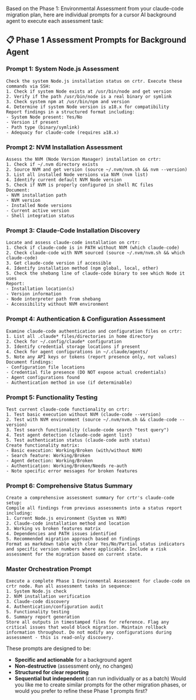 Based on the Phase 1: Environmental Assessment from your claude-code migration plan, here are individual prompts for a cursor AI background agent to execute each assessment task:

## 📋 Phase 1 Assessment Prompts for Background Agent

### **Prompt 1: System Node.js Assessment**

```
Check the system Node.js installation status on crtr. Execute these commands via SSH:
1. Check if system Node exists at /usr/bin/node and get version
2. Verify if the path /usr/bin/node is a real binary or symlink
3. Check system npm at /usr/bin/npm and version
4. Determine if system Node version is ≥18.x for compatibility
Report findings in a structured format including:
- System Node present: Yes/No
- Version if present
- Path type (binary/symlink)
- Adequacy for claude-code (requires ≥18.x)
```

### **Prompt 2: NVM Installation Assessment**

```
Assess the NVM (Node Version Manager) installation on crtr:
1. Check if ~/.nvm directory exists
2. Source NVM and get version (source ~/.nvm/nvm.sh && nvm --version)
3. List all installed Node versions via NVM (nvm list)
4. Identify current default NVM Node version
5. Check if NVM is properly configured in shell RC files
Document:
- NVM installation path
- NVM version
- Installed Node versions
- Current active version
- Shell integration status
```

### **Prompt 3: Claude-Code Installation Discovery**

```
Locate and assess claude-code installation on crtr:
1. Check if claude-code is in PATH without NVM (which claude-code)
2. Check claude-code with NVM sourced (source ~/.nvm/nvm.sh && which claude-code)
3. Get claude-code version if accessible
4. Identify installation method (npm global, local, other)
5. Check the shebang line of claude-code binary to see which Node it uses
Report:
- Installation location(s)
- Version information
- Node interpreter path from shebang
- Accessibility without NVM environment
```

### **Prompt 4: Authentication & Configuration Assessment**

```
Examine claude-code authentication and configuration files on crtr:
1. List all .claude* files/directories in home directory
2. Check for ~/.config/claude* configuration
3. Identify credential storage locations if present
4. Check for agent configurations in ~/.claude/agents/
5. Note any API keys or tokens (report presence only, not values)
Document findings:
- Configuration file locations
- Credential file presence (DO NOT expose actual credentials)
- Agent configurations found
- Authentication method in use (if determinable)
```

### **Prompt 5: Functionality Testing**

```
Test current claude-code functionality on crtr:
1. Test basic execution without NVM (claude-code --version)
2. Test with NVM environment (source ~/.nvm/nvm.sh && claude-code --version)
3. Test search functionality (claude-code search "test query")
4. Test agent detection (claude-code agent list)
5. Test authentication status (claude-code auth status)
Create functionality matrix:
- Basic execution: Working/Broken (with/without NVM)
- Search feature: Working/Broken
- Agent detection: Working/Broken
- Authentication: Working/Broken/Needs re-auth
- Note specific error messages for broken features
```

### **Prompt 6: Comprehensive Status Summary**

```
Create a comprehensive assessment summary for crtr's claude-code setup:
Compile all findings from previous assessments into a status report including:
1. Current Node.js environment (System vs NVM)
2. Claude-code installation method and location
3. Working vs broken features matrix
4. Dependencies and PATH issues identified
5. Recommended migration approach based on findings
Format as markdown table with clear Yes/No/Partial status indicators and specific version numbers where applicable. Include a risk assessment for the migration based on current state.
```

### **Master Orchestration Prompt**

```
Execute a complete Phase 1 Environmental Assessment for claude-code on crtr node. Run all assessment tasks in sequence:
1. System Node.js check
2. NVM installation verification  
3. Claude-code discovery
4. Authentication/configuration audit
5. Functionality testing
6. Summary report generation
Store all outputs in timestamped files for reference. Flag any critical issues that would block migration. Maintain rollback information throughout. Do not modify any configurations during assessment - this is read-only discovery.
```

These prompts are designed to be:

- **Specific and actionable** for a background agent
- **Non-destructive** (assessment only, no changes)
- **Structured for clear reporting**
- **Sequential but independent** (can run individually or as a batch)
Would you like me to create similar prompts for the other migration phases, or would you prefer to refine these Phase 1 prompts first?
